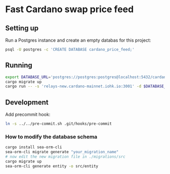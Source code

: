 # Fast Cardano swap price feed

## Setting up

Run a Postgres instance and create an empty databas for this project:

```bash
psql -U postgres -c 'CREATE DATABASE cardano_price_feed;'
```

## Running

```bash
export DATABASE_URL='postgres://postgres:postgres@localhost:5432/cardano_price_feed'
cargo migrate up
cargo run -- -s 'relays-new.cardano-mainnet.iohk.io:3001' -d $DATABASE_URL
```

## Development

Add precommit hook:

```bash
ln -s ../../pre-commit.sh .git/hooks/pre-commit
```

### How to modify the database schema

```bash
cargo install sea-orm-cli
sea-orm-cli migrate generate "your_migration_name"
# now edit the new migration file in ./migrations/src
cargo migrate up
sea-orm-cli generate entity -o src/entity
```
